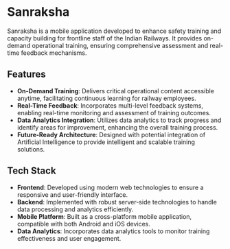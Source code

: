 # Sanraksha

Sanraksha is a mobile application developed to enhance safety training and capacity building for frontline staff of the Indian Railways. It provides on-demand operational training, ensuring comprehensive assessment and real-time feedback mechanisms.

## Features

- **On-Demand Training**: Delivers critical operational content accessible anytime, facilitating continuous learning for railway employees.
- **Real-Time Feedback**: Incorporates multi-level feedback systems, enabling real-time monitoring and assessment of training outcomes.
- **Data Analytics Integration**: Utilizes data analytics to track progress and identify areas for improvement, enhancing the overall training process.
- **Future-Ready Architecture**: Designed with potential integration of Artificial Intelligence to provide intelligent and scalable training solutions.

## Tech Stack

- **Frontend**: Developed using modern web technologies to ensure a responsive and user-friendly interface.
- **Backend**: Implemented with robust server-side technologies to handle data processing and analytics efficiently.
- **Mobile Platform**: Built as a cross-platform mobile application, compatible with both Android and iOS devices.
- **Data Analytics**: Incorporates data analytics tools to monitor training effectiveness and user engagement.
